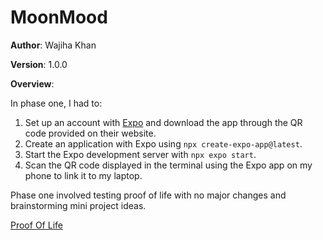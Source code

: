 # MoonMood

**Author**: Wajiha Khan

**Version**: 1.0.0

**Overview**:

In phase one, I had to:

1. Set up an account with [Expo](https://docs.expo.dev/get-started/start-developing/) and download the app through the QR code provided on their website.
2. Create an application with Expo using `npx create-expo-app@latest`.
3. Start the Expo development server with `npx expo start`.
4. Scan the QR code displayed in the terminal using the Expo app on my phone to link it to my laptop.

Phase one involved testing proof of life with no major changes and brainstorming mini project ideas.

[Proof Of Life](./assets/images/proof-of-life.PNG)
